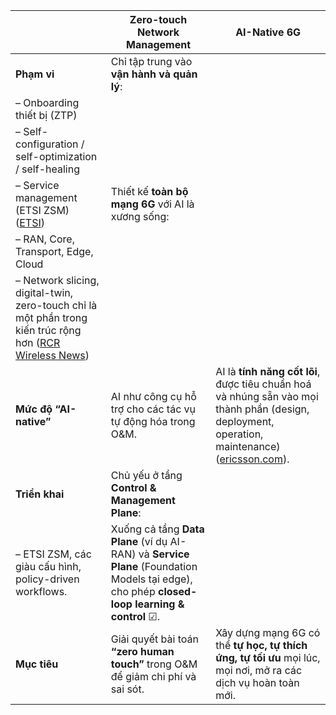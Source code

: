 |                                                                                                               | Zero-touch Network Management                                                                                                                 | AI-Native 6G                                                                                                                                       |
| ------------------------------------------------------------------------------------------------------------- | --------------------------------------------------------------------------------------------------------------------------------------------- | -------------------------------------------------------------------------------------------------------------------------------------------------- |
| **Phạm vi**                                                                                                   | Chỉ tập trung vào **vận hành và quản lý**:                                                                                                    |                                                                                                                                                    |
| – Onboarding thiết bị (ZTP)                                                                                   |                                                                                                                                               |                                                                                                                                                    |
| – Self-configuration / self-optimization / self-healing                                                       |                                                                                                                                               |                                                                                                                                                    |
| – Service management (ETSI ZSM) ([ETSI][1])                                                                   | Thiết kế **toàn bộ mạng 6G** với AI là xương sống:                                                                                            |                                                                                                                                                    |
| – RAN, Core, Transport, Edge, Cloud                                                                           |                                                                                                                                               |                                                                                                                                                    |
| – Network slicing, digital-twin, zero-touch chỉ là một phần trong kiến trúc rộng hơn ([RCR Wireless News][2]) |                                                                                                                                               |                                                                                                                                                    |
| **Mức độ “AI-native”**                                                                                        | AI như công cụ hỗ trợ cho các tác vụ tự động hóa trong O\&M.                                                                                  | AI là **tính năng cốt lõi**, được tiêu chuẩn hoá và nhúng sẵn vào mọi thành phần (design, deployment, operation, maintenance) ([ericsson.com][3]). |
| **Triển khai**                                                                                                | Chủ yếu ở tầng **Control & Management Plane**:                                                                                                |                                                                                                                                                    |
| – ETSI ZSM, các giàu cấu hình, policy-driven workflows.                                                       | Xuống cả tầng **Data Plane** (ví dụ AI-RAN) và **Service Plane** (Foundation Models tại edge), cho phép **closed-loop learning & control** ☑. |                                                                                                                                                    |
| **Mục tiêu**                                                                                                  | Giải quyết bài toán **“zero human touch”** trong O\&M để giảm chi phí và sai sót.                                                             | Xây dựng mạng 6G có thể **tự học, tự thích ứng, tự tối ưu** mọi lúc, mọi nơi, mở ra các dịch vụ hoàn toàn mới.                                     |

[1]: https://www.etsi.org/technologies/zero-touch-network-service-management?utm_source=chatgpt.com "Zero touch network & Service Management (ZSM) - ETSI"
[2]: https://www.rcrwireless.com/20240830/fundamentals/what-is-ai-native-6g?utm_source=chatgpt.com "What is AI-native 6G? - RCR Wireless News"
[3]: https://www.ericsson.com/en/reports-and-papers/white-papers/ai-native?utm_source=chatgpt.com "A detailed study of the AI Native concept - Ericsson"
